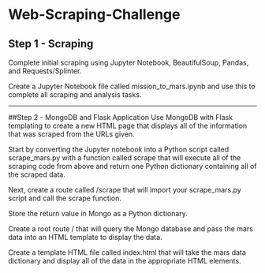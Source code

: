 # Web-Scraping-Challenge
## Step 1 - Scraping
Complete initial scraping using Jupyter Notebook, BeautifulSoup, Pandas, and Requests/Splinter.

Create a Jupyter Notebook file called mission_to_mars.ipynb and use this to complete all scraping and analysis tasks. 
___

##Step 2 - MongoDB and Flask Application
Use MongoDB with Flask templating to create a new HTML page that displays all of the information that was scraped from the URLs given.

Start by converting the Jupyter notebook into a Python script called scrape_mars.py with a function called scrape that will execute all of the scraping code from above and return one Python dictionary containing all of the scraped data.

Next, create a route called /scrape that will import your scrape_mars.py script and call the scrape function.

Store the return value in Mongo as a Python dictionary.

Create a root route / that will query the Mongo database and pass the mars data into an HTML template to display the data.

Create a template HTML file called index.html that will take the mars data dictionary and display all of the data in the appropriate HTML elements.
